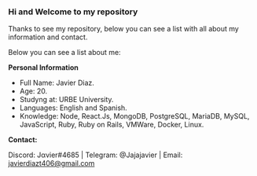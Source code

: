 ### Hi and Welcome to my repository

Thanks to see my repository, below you can see a list with all about my information and contact.

Below you can see a list about me:

**Personal Information**
- Full Name: Javier Diaz.
- Age: 20.
- Studyng at: URBE University.
- Languages: English and Spanish.
- Knowledge: Node, React.Js, MongoDB, PostgreSQL, MariaDB, MySQL, JavaScript, Ruby, Ruby on Rails, VMWare, Docker, Linux.

**Contact:** 

Discord: Jαvier#4685 | Telegram: @Jajajavier | Email: javierdiazt406@gmail.com
